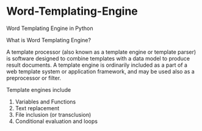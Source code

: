 # Word-Templating-Engine
Word Templating Engine in Python

What is Word Templating Engine?

A template processor (also known as a template engine or template parser) is software designed to combine templates with a data model to produce result documents. A template engine is ordinarily included as a part of a web template system or application framework, and may be used also as a preprocessor or filter.

Template engines include 

1) Variables and Functions
2) Text replacement
3) File inclusion (or transclusion)
4) Conditional evaluation and loops
